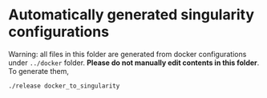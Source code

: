 # Automatically generated singularity configurations

Warning: all files in this folder are generated from docker configurations under `../docker` folder. **Please do not manually edit contents in this folder**. To generate them,

```
./release docker_to_singularity
```
